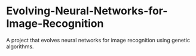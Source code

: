 # Evolving-Neural-Networks-for-Image-Recognition
A project that evolves neural networks for image recognition using genetic algorithms.
